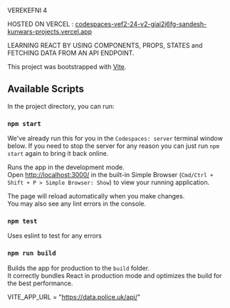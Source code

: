 VEREKEFNI 4

HOSTED ON VERCEL : [codespaces-vef2-24-v2-giai2j6fg-sandesh-kunwars-projects.vercel.app](https://codespaces-vef2-24-v2.vercel.app/)

LEARNING REACT BY USING COMPONENTS, PROPS, STATES and FETCHING DATA FROM AN API ENDPOINT.


This project was bootstrapped with [Vite](https://vitejs.dev/).

## Available Scripts

In the project directory, you can run:

### `npm start`

We've already run this for you in the `Codespaces: server` terminal window below. If you need to stop the server for any reason you can just run `npm start` again to bring it back online.

Runs the app in the development mode.\
Open [http://localhost:3000/](http://localhost:3000/) in the built-in Simple Browser (`Cmd/Ctrl + Shift + P > Simple Browser: Show`) to view your running application.

The page will reload automatically when you make changes.\
You may also see any lint errors in the console.

### `npm test`

Uses eslint to test for any errors

### `npm run build`

Builds the app for production to the `build` folder.\
It correctly bundles React in production mode and optimizes the build for the best performance.




VITE_APP_URL = "https://data.police.uk/api/"

